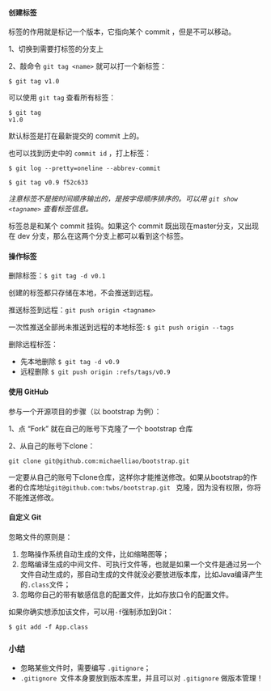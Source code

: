 #### 创建标签

标签的作用就是标记一个版本，它指向某个 commit ，但是不可以移动。

1、切换到需要打标签的分支上

2、敲命令 `git tag <name>` 就可以打一个新标签：

```shell
$ git tag v1.0
```

可以使用 `git tag` 查看所有标签：

```shell
$ git tag
v1.0
```

默认标签是打在最新提交的 commit 上的。

也可以找到历史中的 `commit id` ，打上标签：

```shell
$ git log --pretty=oneline --abbrev-commit

$ git tag v0.9 f52c633
```

*注意标签不是按时间顺序输出的，是按字母顺序排序的。可以用 `git show <tagname>` 查看标签信息。*

标签总是和某个 commit 挂钩。如果这个 commit 既出现在master分支，又出现在 dev 分支，那么在这两个分支上都可以看到这个标签。

#### 操作标签

删除标签：`$ git tag -d v0.1`

创建的标签都只存储在本地，不会推送到远程。

推送标签到远程：`git push origin <tagname>`

一次性推送全部尚未推送到远程的本地标签: `$ git push origin --tags`

删除远程标签：

* 先本地删除 `$ git tag -d v0.9`
* 远程删除 `$ git push origin :refs/tags/v0.9`

#### 使用 GitHub

参与一个开源项目的步骤（以 bootstrap 为例）：

1、点 “Fork” 就在自己的账号下克隆了一个 bootstrap 仓库

2、从自己的账号下clone：

```shell
git clone git@github.com:michaelliao/bootstrap.git
```

一定要从自己的账号下clone仓库，这样你才能推送修改。如果从bootstrap的作者的仓库地址`git@github.com:twbs/bootstrap.git ` 克隆，因为没有权限，你将不能推送修改。

#### 自定义 Git

忽略文件的原则是：

1. 忽略操作系统自动生成的文件，比如缩略图等；
2. 忽略编译生成的中间文件、可执行文件等，也就是如果一个文件是通过另一个文件自动生成的，那自动生成的文件就没必要放进版本库，比如Java编译产生的`.class`文件；
3. 忽略你自己的带有敏感信息的配置文件，比如存放口令的配置文件。

如果你确实想添加该文件，可以用`-f`强制添加到Git：

```shell
$ git add -f App.class
```

### 小结

- 忽略某些文件时，需要编写 `.gitignore`；
- `.gitignore `文件本身要放到版本库里，并且可以对 `.gitignore` 做版本管理！